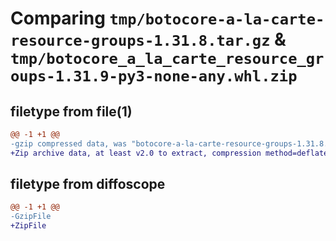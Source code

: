 # Comparing `tmp/botocore-a-la-carte-resource-groups-1.31.8.tar.gz` & `tmp/botocore_a_la_carte_resource_groups-1.31.9-py3-none-any.whl.zip`

## filetype from file(1)

```diff
@@ -1 +1 @@
-gzip compressed data, was "botocore-a-la-carte-resource-groups-1.31.8.tar", last modified: Fri Jul 21 01:21:50 2023, max compression
+Zip archive data, at least v2.0 to extract, compression method=deflate
```

## filetype from diffoscope

```diff
@@ -1 +1 @@
-GzipFile
+ZipFile
```


